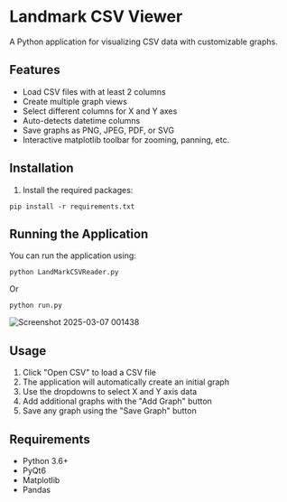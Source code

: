 # Landmark CSV Viewer

A Python application for visualizing CSV data with customizable graphs.

## Features

- Load CSV files with at least 2 columns
- Create multiple graph views
- Select different columns for X and Y axes
- Auto-detects datetime columns
- Save graphs as PNG, JPEG, PDF, or SVG
- Interactive matplotlib toolbar for zooming, panning, etc.

## Installation

1. Install the required packages:
```
pip install -r requirements.txt
```

## Running the Application

You can run the application using:

```
python LandMarkCSVReader.py
```

Or

```
python run.py
```
![Screenshot 2025-03-07 001438](https://github.com/user-attachments/assets/1873c2e9-e81a-47f4-85d9-568b44ee2e2c)

## Usage

1. Click "Open CSV" to load a CSV file
2. The application will automatically create an initial graph
3. Use the dropdowns to select X and Y axis data
4. Add additional graphs with the "Add Graph" button
5. Save any graph using the "Save Graph" button

## Requirements

- Python 3.6+
- PyQt6
- Matplotlib
- Pandas



